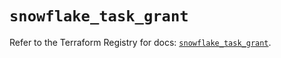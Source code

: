 # `snowflake_task_grant`

Refer to the Terraform Registry for docs: [`snowflake_task_grant`](https://registry.terraform.io/providers/snowflake-labs/snowflake/0.92.0/docs/resources/task_grant).
